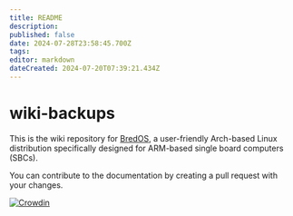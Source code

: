 ```yaml
---
title: README
description: 
published: false
date: 2024-07-28T23:58:45.700Z
tags: 
editor: markdown
dateCreated: 2024-07-20T07:39:21.434Z
---
```

# wiki-backups

This is the wiki repository for [BredOS](https://wiki.bredos.org/en/home), a user-friendly Arch-based Linux distribution specifically designed for ARM-based single board computers (SBCs).

You can contribute to the documentation by creating a pull request with your changes.

[![Crowdin](https://badges.crowdin.net/e/79de63f39f14962a569beb112d22861c/localized.svg)](https://bredos.crowdin.com/wiki)
